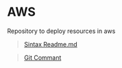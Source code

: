 # AWS
Repository to deploy resources in aws



> [Sintax Readme.md](https://help.github.com/articles/basic-writing-and-formatting-syntax)

> [Git Commant](http://rogerdudler.github.io/git-guide/)
